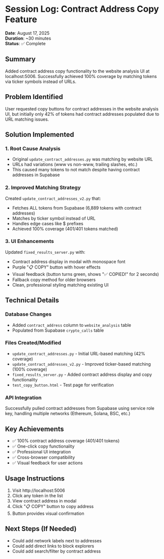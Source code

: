 # Session Log: Contract Address Copy Feature
**Date**: August 17, 2025  
**Duration**: ~30 minutes  
**Status**: ✅ Complete

## Summary
Added contract address copy functionality to the website analysis UI at localhost:5006. Successfully achieved 100% coverage by matching tokens via ticker symbols instead of URLs.

## Problem Identified
User requested copy buttons for contract addresses in the website analysis UI, but initially only 42% of tokens had contract addresses populated due to URL matching issues.

## Solution Implemented

### 1. Root Cause Analysis
- Original `update_contract_addresses.py` was matching by website URL
- URLs had variations (www vs non-www, trailing slashes, etc.)
- This caused many tokens to not match despite having contract addresses in Supabase

### 2. Improved Matching Strategy
Created `update_contract_addresses_v2.py` that:
- Fetches ALL tokens from Supabase (6,889 tokens with contract addresses)
- Matches by ticker symbol instead of URL
- Handles edge cases like $ prefixes
- Achieved 100% coverage (401/401 tokens matched)

### 3. UI Enhancements
Updated `fixed_results_server.py` with:
- Contract address display in modal with monospace font
- Purple "📋 COPY" button with hover effects
- Visual feedback (button turns green, shows "✅ COPIED!" for 2 seconds)
- Fallback copy method for older browsers
- Clean, professional styling matching existing UI

## Technical Details

### Database Changes
- Added `contract_address` column to `website_analysis` table
- Populated from Supabase `crypto_calls` table

### Files Created/Modified
- `update_contract_addresses.py` - Initial URL-based matching (42% coverage)
- `update_contract_addresses_v2.py` - Improved ticker-based matching (100% coverage)
- `fixed_results_server.py` - Added contract address display and copy functionality
- `test_copy_button.html` - Test page for verification

### API Integration
Successfully pulled contract addresses from Supabase using service role key, handling multiple networks (Ethereum, Solana, BSC, etc.)

## Key Achievements
- ✅ 100% contract address coverage (401/401 tokens)
- ✅ One-click copy functionality
- ✅ Professional UI integration
- ✅ Cross-browser compatibility
- ✅ Visual feedback for user actions

## Usage Instructions
1. Visit http://localhost:5006
2. Click any token in the list
3. View contract address in modal
4. Click "📋 COPY" button to copy address
5. Button provides visual confirmation

## Next Steps (If Needed)
- Could add network labels next to addresses
- Could add direct links to block explorers
- Could add search/filter by contract address